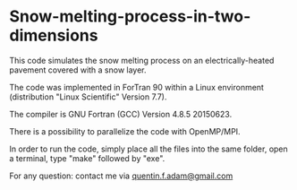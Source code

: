 # Snow-melting-process-in-two-dimensions
This code simulates the snow melting process on an electrically-heated pavement covered with a snow layer.

The code was implemented in ForTran 90 within a Linux environment (distribution "Linux Scientific" Version 7.7). 

The compiler is GNU Fortran (GCC) Version 4.8.5 20150623.

There is a possibility to parallelize the code with OpenMP/MPI.

In order to run the code, simply place all the files into the same folder, open a terminal, type "make" followed by "exe".

For any question: contact me via quentin.f.adam@gmail.com
